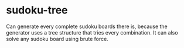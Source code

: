 # sudoku-tree
Can generate every complete sudoku boards there is, because the generator uses a tree structure that tries every combination.
It can also solve any sudoku board using brute force.

